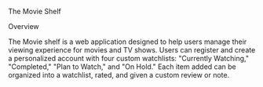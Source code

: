 The Movie Shelf

Overview

The Movie shelf is a web application designed to help users manage their viewing experience for movies and TV shows. Users can register and create a personalized account with four custom watchlists: "Currently Watching," "Completed," "Plan to Watch," and "On Hold." Each item added can be organized into a watchlist, rated, and given a custom review or note.
